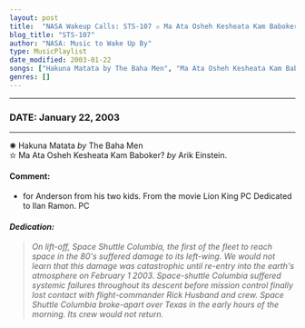 ```yaml
---
layout: post
title:  "NASA Wakeup Calls: STS-107 ✫ Ma Ata Osheh Kesheata Kam Baboker? by Arik Einstein. ✦ January 22, 2003"
blog_title: "STS-107"
author: "NASA: Music to Wake Up By"
type: MusicPlaylist
date_modified: 2003-01-22
songs: ["Hakuna Matata by The Baha Men", "Ma Ata Osheh Kesheata Kam Baboker? by Arik Einstein."]
genres: []
---
```


----
### DATE: January 22, 2003
----
✺ Hakuna Matata *by* The Baha Men    &nbsp;<br />
✫ Ma Ata Osheh Kesheata Kam Baboker? *by* Arik Einstein.  

#### Comment:
* for Anderson from his two kids. From the movie Lion King PC
Dedicated to Ilan Ramon. PC

#### *Dedication:*
> *On lift-off, Space Shuttle Columbia, the first of the fleet to reach space in the 80's suffered damage to its left-wing. We would not learn that this damage was catastrophic until re-entry into the earth's atmosphere on February 1 2003. Space-shuttle Columbia suffered systemic failures throughout its descent before mission control finally lost contact with flight-commander Rick Husband and crew. Space Shuttle Columbia broke-apart over Texas in the early hours of the morning. Its crew would not return.*

<br/>
<center>
	<a target="_blank"
	   href="https://twitter.com/intent/tweet?hashtags=Space,NASA,Playlist,NASAWakeupCalls,SpaceProgram&text=🚀 {{ page.author}}, '{{ page.songs.first }}' {{ page.title }}, {{ page.date | date: '%B %d, %Y' }}, {{ site.url }}{{ page.url }}&via=nasawakeupcalls"><i class="fab fa-twitter" title="Tweet this page" alt="Tweet this page" style="font-size: 1.3em;"></i></a>
	&nbsp; 	<i class="fas fa-user-astronaut" style="font-size: 1.5em;"></i> &nbsp;
    <a id="custom_amazon_link"
       type="amzn" search="#"
       category="popular music">
    <i class="fab fa-amazon" style="font-size: 1.3em;"></i></a>
</center>

<!-- Randomly resolve an individual entry from a song array -->
<script src="/assets/javascript/seedrandom.min.js"></script>
<script>
  var wake_me_up = ["Hakuna Matata by The Baha Men", "Ma Ata Osheh Kesheata Kam Baboker? by Arik Einstein."];
  var prng = new Math.seedrandom();
  function randomSong() {
    song = wake_me_up[Math.floor(Math.random() * wake_me_up.length)];
    var amazon_link = document.getElementById("custom_amazon_link");
    amazon_link.setAttribute("search", song);
  }
  window.onload = randomSong();
</script>
